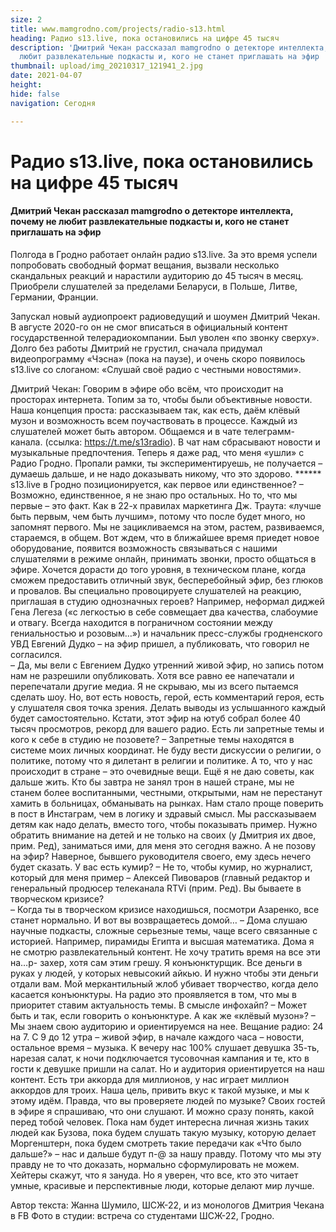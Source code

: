 ```yaml
---
size: 2
title: www.mamgrodno.com/projects/radio-s13.html
heading: Радио s13.live, пока остановились на цифре 45 тысяч
description: 'Дмитрий Чекан рассказал mamgrodno о детекторе интеллекта, почему не
  любит развлекательные подкасты и, кого не станет приглашать на эфир  '
thumbnail: upload/img_20210317_121941_2.jpg
date: 2021-04-07
height: 
hide: false
navigation: Сегодня

---
```

# **Радио s13.live, пока остановились на цифре 45 тысяч**

#### Дмитрий Чекан рассказал mamgrodno о детекторе интеллекта, почему не любит развлекательные подкасты и, кого не станет приглашать на эфир

Полгода в Гродно работает онлайн радио s13.live. За это время успели попробовать свободный формат вещания, вызвали несколько скандальных реакций и нарастили аудиторию до 45 тысяч в месяц. Приобрели слушателей за пределами Беларуси, в Польше, Литве, Германии, Франции.

Запускал новый аудиопроект радиоведущий и шоумен Дмитрий Чекан. В августе 2020-го он не смог вписаться в официальный контент государственной телерадиокомпании. Был уволен «по звонку сверху». Долго без работы Дмитрий не грустил, сначала придумал видеопрограмму «Чэсна» (пока на паузе), и очень скоро появилось s13.live со слоганом: «Слушай своё радио с честными новостями».

Дмитрий Чекан: Говорим в эфире обо всём, что происходит на просторах интернета. Топим за то, чтобы были объективные новости. Наша концепция проста: рассказываем так, как есть, даём клёвый музон и возможность всем поучаствовать в процессе. Каждый из слушателей может быть автором. Общаемся и в чате телеграмм-канала. (ссылка: https://t.me/s13radio). В чат нам сбрасывают новости и музыкальные предпочтения. Теперь я даже рад, что меня «ушли» с Радио Гродно. Пропали рамки, ты экспериментируешь, не получается – думаешь дальше, и не надо доказывать никому, что это здорово. ******
s13.live в Гродно позиционируется, как первое или единственное? 
 – Возможно, единственное, я не знаю про остальных. Но то, что мы первые – это факт. Как в 22-х правилах маркетинга Дж. Траута: «лучше быть первым, чем быть лучшим», потому что после будет много, но запомнят первого. Мы не зацикливаемся на этом, растем, развиваемся, стараемся, в общем. Вот ждем, что в ближайшее время приедет новое оборудование, появится возможность связываться с нашими слушателями в режиме онлайн, принимать звонки, просто общаться в эфире. Хочется дорасти до того уровня, в техническом плане, когда сможем предоставить отличный звук, бесперебойный эфир, без глюков и провалов. 
Вы специально провоцируете слушателей на реакцию, приглашая в студию однозначных героев? Например, неформал диджей Гена Легеза («с легкостью в себе совмещает два качества, слабоумие и отвагу. Всегда находится в пограничном состоянии между гениальностью и розовым…») и начальник пресс-службы гродненского УВД Евгений Дудко – на эфир пришел, а публиковать, что говорил не согласился.  
– Да, мы вели с Евгением Дудко утренний живой эфир, но запись потом нам не разрешили опубликовать. Хотя все равно ее напечатали и перепечатали другие медиа. Я не скрываю, мы из всего пытаемся сделать шоу. Но, вот есть новость, герой, есть комментарий героя, есть у слушателя своя точка зрения. Делать выводы из услышанного каждый будет самостоятельно.
Кстати, этот эфир на ютуб собрал более 40 тысяч просмотров, рекорд для вашего радио. Есть ли запретные темы и кого к себе в студию не позовете?
– Запретные темы находятся в системе моих личных координат. Не буду вести дискуссии о религии, о политике, потому что я дилетант в религии и политике. А то, что у нас происходит в стране – это очевидные вещи. Ещё я не даю советы, как дальше жить. Кто бы завтра не занял трон в нашей стране, мы не станем более воспитанными, честными, открытыми, нам не перестанут хамить в больницах, обманывать на рынках. Нам стало проще поверить в пост в Инстаграм, чем в логику и здравый смысл. Мы рассказываем детям как надо делать, вместо того, чтобы показывать пример. Нужно обратить внимание на детей и не только на своих (у Дмитрия их двое, прим. Ред), заниматься ими, для меня это сегодня важно. А не позову на эфир? Наверное, бывшего руководителя своего, ему здесь нечего будет сказать.
У вас есть кумир? 
– Не то, чтобы кумир, но журналист, который для меня пример – Алексей Пивоваров (главный редактор и генеральный продюсер телеканала RTVi (прим. Ред).
Вы бываете в творческом кризисе?  
– Когда ты в творческом кризисе находишься, посмотри Азаренко, все станет нормально. 
И вот вы возвращаетесь домой…
– Дома слушаю научные подкасты, сложные серьезные темы, чаще всего связанные с историей. Например, пирамиды Египта и высшая математика. Дома я не смотрю развлекательный контент. Не хочу тратить время на все эти на…р- захер, хотя сам этим грешу. Я конъюнктурщик. Все деньги в руках у людей, у которых невысокий айкью. И нужно чтобы эти деньги отдали вам. Мой меркантильный жлоб убивает творчество, когда дело касается конъюнктуры. На радио это проявляется в том, что мы в приоритет ставим актуальность темы. 
В смысле инфохайп?
– Может быть и так, если говорить о конъюнктуре.
А как же «клёвый музон»? 
– Мы знаем свою аудиторию и ориентируемся на нее. Вещание радио: 24 на 7. С 9 до 12 утра – живой эфир, в начале каждого часа – новости, остальное время – музыка. К вечеру нас 100% слушает девушка 35-ть, нарезая салат, к ночи подключается тусовочная кампания и те, кто в гости к девушке пришли на салат. Но и аудитория ориентируется на наш контент. Есть три аккорда для миллионов, у нас играет миллион аккордов для троих. Наша цель, привить вкус к такой музыке, и мы к этому идём. 
Правда, что вы проверяете людей по музыке?
Своих гостей в эфире я спрашиваю, что они слушают. И можно сразу понять, какой перед тобой человек. Пока нам будет интересна личная жизнь таких людей как Бузова, пока будем слушать такую музыку, которую делает Моргенштерн, пока будем смотреть такие передачи как «Что было дальше?» – нас и дальше будут п-@ за нашу правду. Потому что мы эту правду не то что доказать, нормально сформулировать не можем. Хейтеры скажут, что я зануда. Но я уверен, что все, кто это читает умные, красивые и перспективные люди, которые делают мир лучше.

Автор текста: Жанна Шумило, ШСЖ-22, и из монологов Дмитрия Чекана в FB
Фото в студии: встреча со студентами ШСЖ-22, Гродно. 
